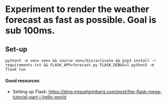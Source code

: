 # Experiment to render the weather forecast as fast as possible. Goal is sub 100ms.

## Set-up

```
python3 -m venv venv && source venv/bin/activate && pip3 install -r requirements.txt && FLASK_APP=forecast.py FLASK_DEBUG=1 python3 -m flask run
```


#### Good resources
* Setting up Flask: https://blog.miguelgrinberg.com/post/the-flask-mega-tutorial-part-i-hello-world
